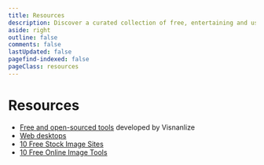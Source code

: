 ```yaml
---
title: Resources
description: Discover a curated collection of free, entertaining and useful resources, including websites, tools and more.
aside: right
outline: false
comments: false
lastUpdated: false
pagefind-indexed: false
pageClass: resources
---
```


# Resources

- [Free and open-sourced tools](./resources/tools.md) developed by Visnanlize
- [Web desktops](./resources/web-desktops.md)
- [10 Free Stock Image Sites](./resources/stock-image-sites.md)
- [10 Free Online Image Tools](./resources/online-image-tools.md)
